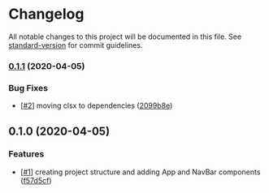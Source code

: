 # Changelog

All notable changes to this project will be documented in this file. See [standard-version](https://github.com/conventional-changelog/standard-version) for commit guidelines.

### [0.1.1](https://github.com/nickstaroba/proto-component-react-library-a/compare/v0.1.0...v0.1.1) (2020-04-05)


### Bug Fixes

* [[#2](https://github.com/nickstaroba/proto-component-react-library-a/issues/2)] moving clsx to dependencies ([2099b8e](https://github.com/nickstaroba/proto-component-react-library-a/commit/2099b8e0b36b6e4a7495e58fa20d9c06578c0ca9))

## 0.1.0 (2020-04-05)


### Features

* [[#1](https://github.com/nickstaroba/proto-component-react-library-a/issues/1)] creating project structure and adding App and NavBar components ([f57d5cf](https://github.com/nickstaroba/proto-component-react-library-a/commit/f57d5cf9c36492e47157de01f2c3d129066a2f05))
